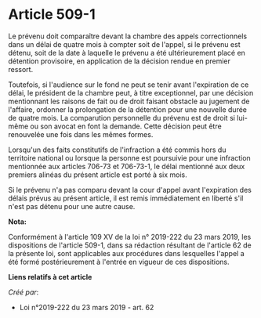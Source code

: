 # Article 509-1

Le prévenu doit comparaître devant la chambre des appels correctionnels dans un délai de quatre mois à compter soit de
l'appel, si le prévenu est détenu, soit de la date à laquelle le prévenu a été ultérieurement placé en détention provisoire,
en application de la décision rendue en premier ressort.

Toutefois, si l'audience sur le fond ne peut se tenir avant l'expiration de ce délai, le président de la chambre peut, à
titre exceptionnel, par une décision mentionnant les raisons de fait ou de droit faisant obstacle au jugement de l'affaire,
ordonner la prolongation de la détention pour une nouvelle durée de quatre mois. La comparution personnelle du prévenu est de
droit si lui-même ou son avocat en font la demande. Cette décision peut être renouvelée une fois dans les mêmes formes.

Lorsqu'un des faits constitutifs de l'infraction a été commis hors du territoire national ou lorsque la personne est
poursuivie pour une infraction mentionnée aux articles 706-73 et 706-73-1, le délai mentionné aux deux premiers alinéas du
présent article est porté à six mois.

Si le prévenu n'a pas comparu devant la cour d'appel avant l'expiration des délais prévus au présent article, il est remis
immédiatement en liberté s'il n'est pas détenu pour une autre cause.

**Nota:**

Conformément à l'article 109 XV de la loi n° 2019-222 du 23 mars 2019, les dispositions de l'article 509-1, dans sa rédaction
résultant de l'article 62 de la présente loi, sont applicables aux procédures dans lesquelles l'appel a été formé
postérieurement à l'entrée en vigueur de ces dispositions.

**Liens relatifs à cet article**

_Créé par_:

  - Loi n°2019-222 du 23 mars 2019 - art. 62
